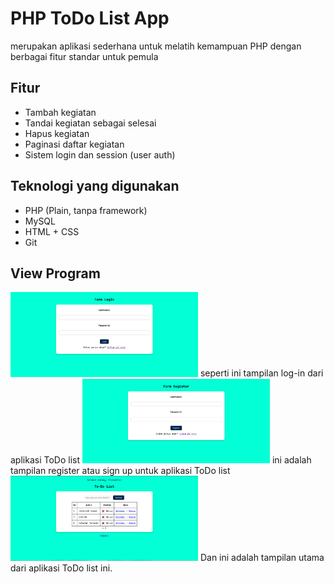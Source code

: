 # PHP ToDo List App

merupakan aplikasi sederhana untuk melatih kemampuan PHP dengan berbagai fitur standar untuk pemula

## Fitur 
- Tambah kegiatan
- Tandai kegiatan sebagai selesai
- Hapus kegiatan
- Paginasi daftar kegiatan
- Sistem login dan session (user auth)

## Teknologi yang digunakan
- PHP (Plain, tanpa framework)
- MySQL
- HTML + CSS
- Git

## View Program 
<img src="_img/halaman_login.png" alt="Halaman Log-in" width="300"/>
seperti ini tampilan log-in dari aplikasi ToDo list

<img src="_img/halaman_sign_in.png" alt="Halaman sign-up" width="300"/>
ini adalah tampilan register atau sign up untuk aplikasi ToDo list

<img src="_img/halaman_utama.png" alt="Halaman Utama" width="300"/>
Dan ini adalah tampilan utama dari aplikasi ToDo list ini.
